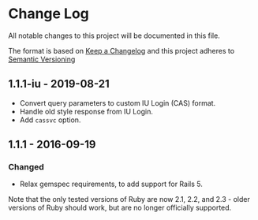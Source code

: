 # Change Log

All notable changes to this project will be documented in this file.

The format is based on [Keep a Changelog](http://keepachangelog.com/) and this
project adheres to [Semantic Versioning](http://semver.org/)

## 1.1.1-iu - 2019-08-21
* Convert query parameters to custom IU Login (CAS) format.
* Handle old style response from IU Login.
* Add `cassvc` option.

## 1.1.1 - 2016-09-19

### Changed

* Relax gemspec requirements, to add support for Rails 5.

Note that the only tested versions of Ruby are now 2.1, 2.2, and 2.3 - older
versions of Ruby should work, but are no longer officially supported.
